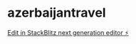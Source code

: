 # azerbaijantravel

[Edit in StackBlitz next generation editor ⚡️](https://stackblitz.com/~/github.com/TunarJamalov/azerbaijantravel)